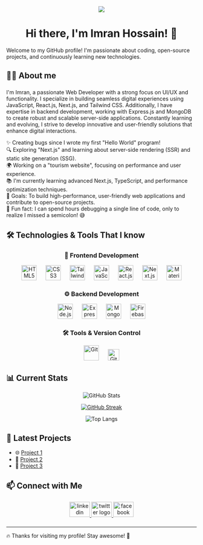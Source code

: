 <div align="center">
  <img height="" src="https://i.ibb.co/5xK5ZcCW/Navy-Blue-Geometric-Technology-Linked-In-Banner.png" />
</div>

<h1 align="center">Hi there, I'm Imran Hossain! 👋</h1>

<p>Welcome to my GitHub profile! I'm passionate about coding, open-source projects, and continuously learning new technologies.</p>

<h2 align="left">👩‍💻 About me</h2>

###

<p align="left">
I'm Imran, a passionate Web Developer with a strong focus on UI/UX and functionality. I specialize in building seamless digital experiences using JavaScript, React.js, Next.js, and Tailwind CSS. Additionally, I have expertise in backend development, working with Express.js and MongoDB to create robust and scalable server-side applications. Constantly learning and evolving, I strive to develop innovative and user-friendly solutions that enhance digital interactions.
</p>

<p align="left">
✨ Creating bugs since I wrote my first "Hello World" program!
  <br>
  🔍 Exploring "Next.js" and learning about server-side rendering (SSR) and static site generation (SSG).  
  <br>
🌍 Working on a "tourism website", focusing on performance and user experience.
  <br>
📚 I'm currently learning advanced Next.js, TypeScript, and performance optimization techniques.  
  <br>
🎯 Goals: To build high-performance, user-friendly web applications and contribute to open-source projects.  
  <br>
🎲 Fun fact: I can spend hours debugging a single line of code, only to realize I missed a semicolon! 😅  
</p>

###

## 🛠 Technologies & Tools That I know 

<div align="center">
  
### 🚀 Frontend Development  
<img src="https://cdn.jsdelivr.net/gh/devicons/devicon/icons/html5/html5-original.svg" height="40" alt="HTML5" />
<img width="16" />
<img src="https://cdn.jsdelivr.net/gh/devicons/devicon/icons/css3/css3-original.svg" height="40" alt="CSS3" />
<img width="16" />
<img src="https://cdn.simpleicons.org/tailwindcss/06B6D4" height="40" alt="Tailwind CSS" />
<img width="16" />
<img src="https://cdn.jsdelivr.net/gh/devicons/devicon/icons/javascript/javascript-original.svg" height="40" alt="JavaScript" />
<img width="16" />
<img src="https://cdn.jsdelivr.net/gh/devicons/devicon/icons/react/react-original.svg" height="40" alt="React.js" />
<img width="16" />
<img src="https://cdn.jsdelivr.net/gh/devicons/devicon/icons/nextjs/nextjs-original.svg" height="40" alt="Next.js" />
<img width="16" />
<img src="https://cdn.jsdelivr.net/gh/devicons/devicon/icons/materialui/materialui-original.svg" height="40" alt="Material UI" />

### ⚙️ Backend Development  
<img src="https://cdn.simpleicons.org/nodedotjs/339933" height="40" alt="Node.js" />
<img width="16" />
<img src="https://skillicons.dev/icons?i=express" height="40" alt="Express.js" />
<img width="16" />
<img src="https://skillicons.dev/icons?i=mongodb" height="40" alt="MongoDB" />
<img width="16" />
<img src="https://cdn.jsdelivr.net/gh/devicons/devicon/icons/firebase/firebase-plain.svg" height="40" alt="Firebase" />

### 🛠 Tools & Version Control  
<img src="https://cdn.jsdelivr.net/gh/devicons/devicon/icons/git/git-original.svg" height="40" alt="Git" />
<img width="16" />
<img src="https://img.shields.io/badge/GitHub-181717?style=for-the-badge&logo=github&logoColor=white" height="30" alt="GitHub" />

</div>


## 📊 Current Stats
<div align="center"> 
  
  ![GitHub Stats](https://github-readme-stats.vercel.app/api?username=imran-information&show_icons=true&theme=radical&hide_border=true&count_private=true&include_all_commits=true&border_radius=12&height=200&width=400)
  
  [![GitHub Streak](https://nirzak-streak-stats.vercel.app?user=imran-information&theme=radical&hide_border=true&border_radius=12&height=200&width=400)](https://git.io/streak-stats)
  
  ![Top Langs](https://github-readme-stats.vercel.app/api/top-langs/?username=imran-information&layout=compact&theme=radical&hide_border=true&border_radius=12&height=200&width=400)
 
</div>




## 🌟 Latest Projects
- 🌐 [Project 1](#)
- 📱 [Project 2](#)
- 🚀 [Project 3](#)


## 📫 Connect with Me
###

<div align="center">
  <a href="https://www.linkedin.com/in/imran-information/" target="_blank">
    <img src="https://raw.githubusercontent.com/maurodesouza/profile-readme-generator/master/src/assets/icons/social/linkedin/default.svg" width="54" height="40" alt="linkedin logo"  />
  </a>
  <a href="https://x.com/imran_inf" target="_blank">
    <img src="https://raw.githubusercontent.com/maurodesouza/profile-readme-generator/master/src/assets/icons/social/twitter/default.svg" width="54" height="40" alt="twitter logo"  />
  </a>
  <a href="https://www.facebook.com/imran.informations" target="_blank">
    <img src="https://raw.githubusercontent.com/maurodesouza/profile-readme-generator/master/src/assets/icons/social/facebook/default.svg" width="54" height="40" alt="facebook logo"  />
  </a>
</div>

###

---

🔥 Thanks for visiting my profile! Stay awesome! 🚀
